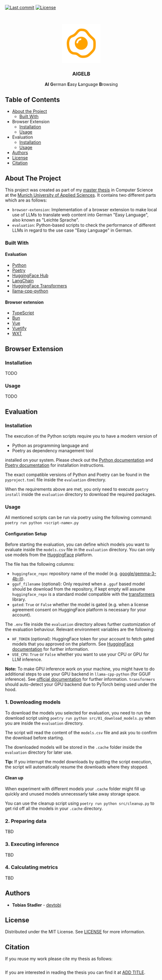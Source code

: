 [![Last commit][commit-shield]][commit-url]
[![License][license-shield]][license-url]

<!-- PROJECT LOGO -->
<br />
<p align="center">
  <a href="https://github.com/devtobi/aigelb">
    <img src="./assets/logo.png" alt="AIGELB logo" width="128" height="129">
  </a>

  <h3 align="center">AIGELB</h3>

  <p align="center">
    <b>AI</b> <b>G</b>erman <b>E</b>asy <b>L</b>anguage <b>B</b>rowsing
  </p>
</p>

<!-- TABLE OF CONTENTS -->
## Table of Contents

* [About the Project](#about-the-project)
  * [Built With](#built-with)
* Browser Extension
  * [Installation](#installation)
  * [Usage](#usage)
* Evaluation
  * [Installation](#installation-1)
  * [Usage](#usage-1)
* [Authors](#authors)
* [License](#license)
* [Citation](#citation)

<!-- ABOUT THE PROJECT -->
## About The Project

This project was created as part of my [master thesis](#citation) in Computer Science at the [Munich University of Applied Sciences](https://hm.edu/en/).
It contains two different parts which are as follows:
- `browser-extension`: Implementation of a browser extension to make local use of LLMs to translate web content into German "Easy Language", also known as "Leichte Sprache".
- `evaluation`: Python-based scripts to check the performance of different LLMs in regard to the use case "Easy Language" in German.

### Built With

#### Evaluation

* [Python](https://www.python.org)
* [Poetry](https://python-poetry.org)
* [HuggingFace Hub](https://huggingface.co)
* [LangChain](https://www.langchain.com)
* [HuggingFace Transformers](https://huggingface.co/docs/transformers/index)
* [llama-cpp-python](https://llama-cpp-python.readthedocs.io)

#### Browser extension

* [TypeScript](https://www.typescriptlang.org)
* [Bun](https://bun.sh)
* [Vue](https://vuejs.org)
* [Vuetify](https://vuetifyjs.com)
* [WXT](https://wxt.dev)

## Browser Extension

### Installation

TODO

### Usage

TODO

## Evaluation

### Installation

The execution of the Python scripts require you to have a modern version of
- Python as programming language and
- Poetry as dependency management tool

installed on your system. Please check out the [Python documentation](https://www.python.org/downloads) and [Poetry documentation](https://python-poetry.org/docs/#installation) for installation instructions.

The exact compatible versions of Python and Poetry can be found in the `pyproject.toml` file inside the `evaluation` directory.

When the requirements above are met, you only need to execute `poetry install` inside the `evaluation` directory to download the required packages.

### Usage

All mentioned scripts can be run via poetry using the following command: `poetry run python <script-name>.py`

#### Configuration Setup

Before starting the evaluation, you can define which models you want to evaluate inside the `models.csv` file in the `evaluation` directory. You can only use models from the [HuggingFace](https://huggingface.co) platform.

The file has the following columns:
- `huggingface_repo`: repository name of the model (e.g. [google/gemma-3-4b-it](https://huggingface.co/google/gemma-3-4b-it)).
- `gguf_filename` (optional): Only required when a `.gguf` based model should be download from the repository, if kept empty will assume `huggingface_repo` is a standard model compatible with the [transformers](https://huggingface.co/docs/transformers/index) library.
- `gated`: `True` or `False` whether the model is gated (e.g. when a license agreement consent on HuggingFace platform is necessary for your account).

The `.env` file inside the `evaluation` directory allows further customization of the evaluation behaviour. Relevant environment variables are the following:
- `HF_TOKEN` (optional): HuggingFace token for your account to fetch gated models that you approved on the platform. See [HuggingFace documentation](https://huggingface.co/docs/hub/security-tokens) for further information.
- `USE_CPU`: `True` or `False` whether you want to use your CPU or GPU for LLM inference.

**Note:** To make GPU inference work on your machine, you might have to do additional steps to use your GPU backend in `llama-cpp-python` (for GGUF inference). See [official documentation](https://llama-cpp-python.readthedocs.io/en/latest/#supported-backends) for further information. `transformers` should auto-detect your GPU backend due to PyTorch being used under the hood.

### 1. Downloading models

To download the models you selected for evaluation, you need to run the download script using `poetry run python src/01_download_models.py` when you are inside the `evaluation` directory.

The script will read the content of the `models.csv` file and ask you to confirm the download before starting.

The downloaded models will be stored in the `.cache` folder inside the `evaluation` directory for later use.

**Tip:** If you interrupt the model downloads by quitting the script execution, the script will automatically resume the downloads where they stopped.

#### Clean up

When experiment with different models your `.cache` folder might fill up quickly and unused models unnecessarly take away storage space.

You can use the cleanup script using `poetry run python src/cleanup.py` to get rid off all the models in your `.cache` directory.

### 2. Preparing data

TBD

### 3. Executing inference

TBD

### 4. Calculating metrics

TBD

<!-- AUTHORS -->
## Authors

* **Tobias Stadler** - [devtobi](https://github.com/devtobi)

<!-- LICENSE -->
## License

Distributed under the MIT License. See [LICENSE][license-url] for more information.

## Citation 

If you reuse my work please cite my thesis as follows:
```bibtex
```
If you are interested in reading the thesis you can find it at [ADD TITLE](https://github.com/devtobi).

[license-shield]: https://img.shields.io/github/license/devtobi/aigelb.svg?style=for-the-badge&logo=github
[license-url]: https://github.com/devtobi/aigelb/blob/main/LICENSE

[commit-shield]: https://img.shields.io/github/last-commit/devtobi/cv?style=for-the-badge&logo=github
[commit-url]: https://github.com/devtobi/cv/commit/main

[release-shield]: https://img.shields.io/github/v/release/devtobi/aigelb?sort=semver&style=for-the-badge&logo=github
[release-url]: https://github.com/devtobi/aigelb/releases